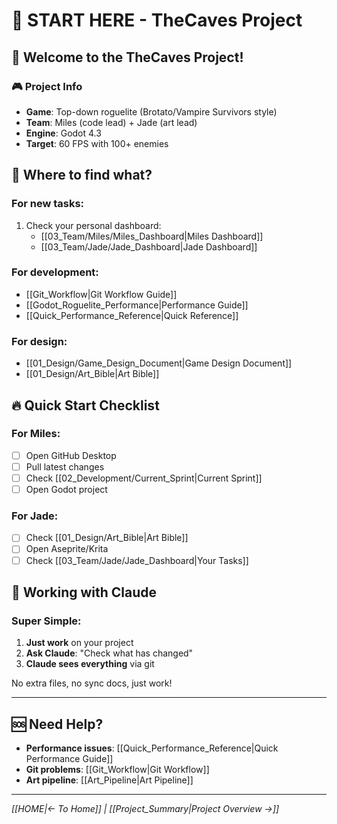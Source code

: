 # 🚀 START HERE - TheCaves Project

## 👋 Welcome to the TheCaves Project!

### 🎮 Project Info
- **Game**: Top-down roguelite (Brotato/Vampire Survivors style)
- **Team**: Miles (code lead) + Jade (art lead)
- **Engine**: Godot 4.3
- **Target**: 60 FPS with 100+ enemies

## 📁 Where to find what?

### For new tasks:
1. Check your personal dashboard:
   - [[03_Team/Miles/Miles_Dashboard|Miles Dashboard]]
   - [[03_Team/Jade/Jade_Dashboard|Jade Dashboard]]

### For development:
- [[Git_Workflow|Git Workflow Guide]]
- [[Godot_Roguelite_Performance|Performance Guide]]
- [[Quick_Performance_Reference|Quick Reference]]

### For design:
- [[01_Design/Game_Design_Document|Game Design Document]]
- [[01_Design/Art_Bible|Art Bible]]

## 🔥 Quick Start Checklist

### For Miles:
- [ ] Open GitHub Desktop
- [ ] Pull latest changes
- [ ] Check [[02_Development/Current_Sprint|Current Sprint]]
- [ ] Open Godot project

### For Jade:
- [ ] Check [[01_Design/Art_Bible|Art Bible]]
- [ ] Open Aseprite/Krita
- [ ] Check [[03_Team/Jade/Jade_Dashboard|Your Tasks]]

## 🔄 Working with Claude

### Super Simple:
1. **Just work** on your project
2. **Ask Claude**: "Check what has changed"
3. **Claude sees everything** via git

No extra files, no sync docs, just work!

---

## 🆘 Need Help?
- **Performance issues**: [[Quick_Performance_Reference|Quick Performance Guide]]
- **Git problems**: [[Git_Workflow|Git Workflow]]
- **Art pipeline**: [[Art_Pipeline|Art Pipeline]]

---

*[[HOME|← To Home]] | [[Project_Summary|Project Overview →]]*